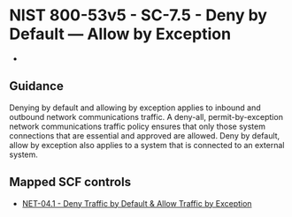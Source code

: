 # NIST 800-53v5 - SC-7.5 - Deny by Default — Allow by Exception
-
## Guidance
Denying by default and allowing by exception applies to inbound and outbound network communications traffic. A deny-all, permit-by-exception network communications traffic policy ensures that only those system connections that are essential and approved are allowed. Deny by default, allow by exception also applies to a system that is connected to an external system.
## Mapped SCF controls
- [NET-04.1 - Deny Traffic by Default & Allow Traffic by Exception](../scf/net-041-denytrafficbydefault&allowtrafficbyexception.md)